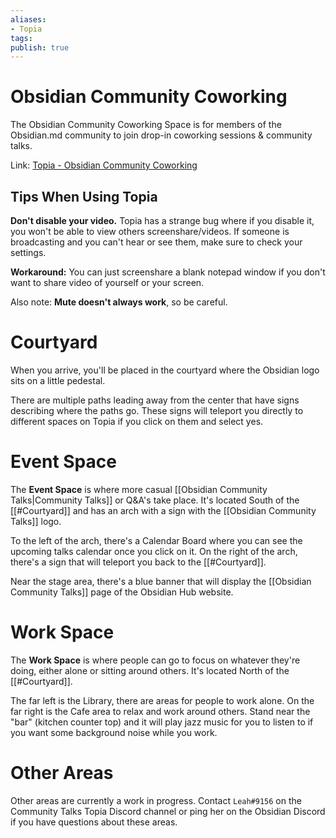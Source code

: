 ```yaml
---
aliases: 
- Topia
tags:
publish: true
---
```


# Obsidian Community Coworking

The Obsidian Community Coworking Space is for members of the Obsidian.md community to join drop-in coworking sessions & community talks.

Link: [Topia - Obsidian Community Coworking](https://topia.io/obsidiancommunitycoworking)

## Tips When Using Topia

**Don't disable your video.** Topia has a strange bug where if you disable it, you won't be able to view others screenshare/videos. If someone is broadcasting and you can't hear or see them, make sure to check your settings.

**Workaround:** You can just screenshare a blank notepad window if you don't want to share video of yourself or your screen. 


Also note: **Mute doesn't always work**, so be careful.


# Courtyard
When you arrive, you'll be placed in the courtyard where the Obsidian logo sits on a little pedestal.

There are multiple paths leading away from the center that have signs describing where the paths go. These signs will teleport you directly to different spaces on Topia if you click on them and select yes. 


# Event Space
The **Event Space** is where more casual [[Obsidian Community Talks|Community Talks]] or Q&A's take place. It's located South of the [[#Courtyard]] and has an arch with a sign with the [[Obsidian Community Talks]] logo.

To the left of the arch, there's a Calendar Board where you can see the upcoming talks calendar once you click on it. On the right of the arch, there's a sign that will teleport you back to the [[#Courtyard]].

Near the stage area, there's a blue banner that will display the [[Obsidian Community Talks]] page of the Obsidian Hub website.


# Work Space
The **Work Space** is where people can go to focus on whatever they're doing, either alone or sitting around others. It's located North of the [[#Courtyard]].

The far left is the Library, there are areas for people to work alone. On the far right is the Cafe area to relax and work around others. Stand near the "bar" (kitchen counter top) and it will play jazz music for you to listen to if you want some background noise while you work.


# Other Areas
Other areas are currently a work in progress. Contact `Leah#9156` on the Community Talks Topia Discord channel or ping her on the Obsidian Discord if you have questions about these areas.
